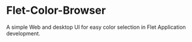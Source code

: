 # Flet-Color-Browser
 A simple Web and desktop UI for easy color selection in Flet Application development.
